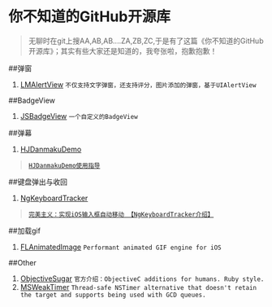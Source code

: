 # 你不知道的GitHub开源库
> 无聊时在git上搜AA,AB,AB....ZA,ZB,ZC,于是有了这篇《你不知道的GitHub开源库》；其实有些大家还是知道的，我夸张啦，抱歉抱歉！

##弹窗
1. [LMAlertView](https://github.com/lmcd/LMAlertView)   `不仅支持文字弹窗，还支持评分，图片添加的弹窗，基于UIAlertView`

##BadgeView
1. [JSBadgeView](https://github.com/JaviSoto/JSBadgeView)  `一个自定义的BadgeView`

##弹幕
1. [HJDanmakuDemo](https://github.com/panghaijiao/HJDanmakuDemo)
> [`HJDanmakuDemo使用指导`](http://www.olinone.com/?p=186#comment-1259)

##键盘弹出与收回
1. [NgKeyboardTracker](https://github.com/meiwin/NgKeyboardTracker)
> [`完美主义：实现iOS输入框自动移动 【NgKeyboardTracker介绍】`](http://www.cocoachina.com/ios/20150922/13521.html)

##加载gif
1. [FLAnimatedImage](https://github.com/Flipboard/FLAnimatedImage) `Performant animated GIF engine for iOS`


##Other
1. [ObjectiveSugar](https://github.com/supermarin/ObjectiveSugar)  `官方介绍：ObjectiveC additions for humans. Ruby style.`
2. [MSWeakTimer](https://github.com/mindsnacks/MSWeakTimer)  `Thread-safe NSTimer alternative that doesn't retain the target and supports being used with GCD queues.`


